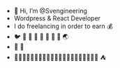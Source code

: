 - 👋 Hi, I’m @Svengineering
- Wordpress & React Developer
- I do freelancing in order to earn :moneybag:
- :bird: :octopus: :whale: :ant: 🍁 🌿 🐧 :panda_face: 🌏
- :apple: :pear:
- :evergreen_tree::evergreen_tree::evergreen_tree::evergreen_tree::evergreen_tree::evergreen_tree::evergreen_tree::evergreen_tree::evergreen_tree::evergreen_tree::evergreen_tree::evergreen_tree::evergreen_tree::evergreen_tree::evergreen_tree::evergreen_tree::evergreen_tree::evergreen_tree::evergreen_tree::evergreen_tree::evergreen_tree: :tent:
<!---
Svengineering/Svengineering is a ✨ special ✨ repository because its `README.md` (this file) appears on your GitHub profile.
You can click the Preview link to take a look at your changes.
--->
